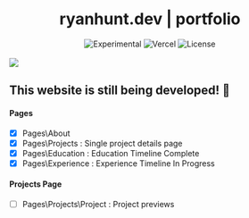 
<div align="center">
  <h1>ryanhunt.dev | portfolio</h1>
  <p></p>
  <img src="https://img.shields.io/badge/stability-beta-blue.svg" alt="Experimental">
  <img src="https://vercelbadge.vercel.app/api/atlamors/portfolio-theme" alt="Vercel">
  <img src="https://img.shields.io/github/license/atlamors/portfolio-theme" alt="License">
  <br><br>
</div>

<img src="https://www.andrewnelson.net/img/preview.png">

## This website is still being developed! 🥳

#### Pages
- [x] Pages\About
- [x] Pages\Projects : Single project details page
- [x] Pages\Education : Education Timeline Complete
- [x] Pages\Experience : Experience Timeline In Progress

#### Projects Page
- [ ] Pages\Projects\Project : Project previews
